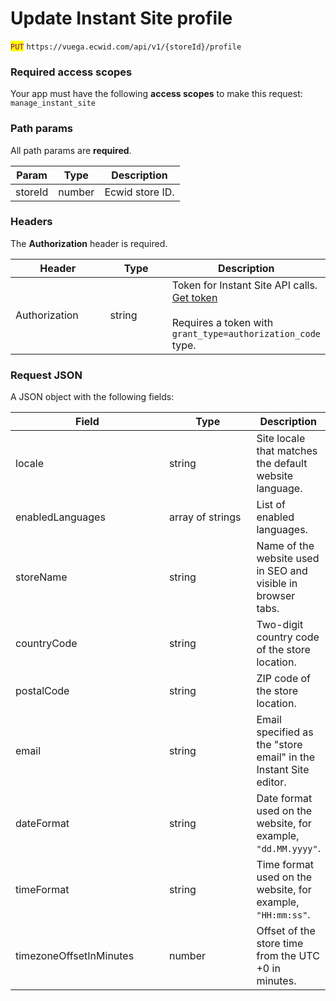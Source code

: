 # Update Instant Site profile

<mark style="color:purple;">`PUT`</mark> `https://vuega.ecwid.com/api/v1/{storeId}/profile`

### Required access scopes

Your app must have the following **access scopes** to make this request: `manage_instant_site`

### Path params

All path params are **required**.

| Param   | Type   | Description     |
| ------- | ------ | --------------- |
| storeId | number | Ecwid store ID. |

### Headers

The **Authorization** header is required.

<table><thead><tr><th width="138.484375">Header</th><th width="86.42578125">Type</th><th>Description</th></tr></thead><tbody><tr><td>Authorization</td><td>string</td><td>Token for Instant Site API calls. <a href="../get-instant-site-api-token-apiv1.md">Get token</a><br><br>Requires a token with <code>grant_type=authorization_code</code> type.</td></tr></tbody></table>

### Request JSON

A JSON object with the following fields:

<table><thead><tr><th width="238.53125">Field</th><th width="137.38671875">Type</th><th>Description</th></tr></thead><tbody><tr><td>locale</td><td>string</td><td>Site locale that matches the default website language.</td></tr><tr><td>enabledLanguages</td><td>array of strings</td><td>List of enabled languages.</td></tr><tr><td>storeName</td><td>string</td><td>Name of the website used in SEO and visible in browser tabs.</td></tr><tr><td>countryCode</td><td>string</td><td>Two-digit country code of the store location.</td></tr><tr><td>postalCode</td><td>string</td><td>ZIP code of the store location.</td></tr><tr><td>email</td><td>string</td><td>Email specified as the "store email" in the Instant Site editor.</td></tr><tr><td>dateFormat</td><td>string</td><td>Date format used on the website, for example, <code>"dd.MM.yyyy"</code>.</td></tr><tr><td>timeFormat</td><td>string</td><td>Time format used on the website, for example, <code>"HH:mm:ss"</code>.</td></tr><tr><td>timezoneOffsetInMinutes</td><td>number</td><td>Offset of the store time from the UTC +0 in minutes.</td></tr></tbody></table>

